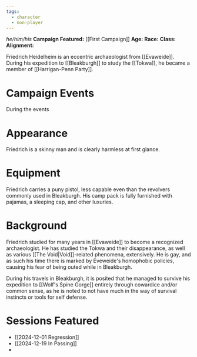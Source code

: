 ```yaml
---
tags:
  - character
  - non-player
---
```

_he/him/his_
**Campaign Featured:** [[First Campaign]]
**Age:**
**Race:**
**Class:**
**Alignment:**

Friedrich Heidelheim is an eccentric archaeologist from [[Evaweide]]. During his expedition to [[Bleakburgh]] to study the [[Tokwa]], he became a member of [[Harrigan-Penn Party]].

# Campaign Events

During the events

# Appearance

Friedrich is a skinny man and is clearly harmless at first glance.

# Equipment

Friedrich carries a puny pistol, less capable even than the revolvers commonly used in Bleakburgh. His camp pack is fully furnished with pajamas, a sleeping cap, and other luxuries.

# Background

Friedrich studied for many years in [[Evaweide]] to become a recognized archaeologist. He has studied the Tokwa and their disappearance, as well as various [[The Void|Void]]-related phenomena, extensively. He is gay, and as such his time there is marked by Eveweide's homophobic policies, causing his fear of being outed while in Bleakburgh. 

During his travels in Bleakburgh, it is posited that he managed to survive his expedition to [[Wolf's Spine Gorge]] entirely through cowardice and/or common sense, as he is noted to not have much in the way of survival instincts or tools for self defense.

# Sessions Featured

- [[2024-12-01 Regression]]
- [[2024-12-19 In Passing]]
- 